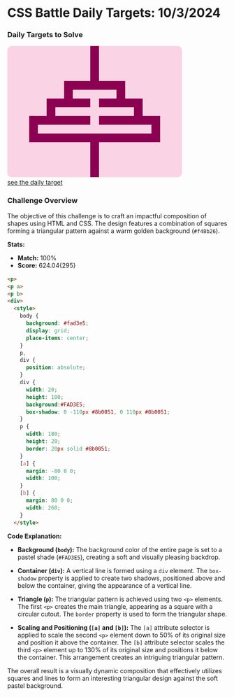 # CSS Battle Daily Targets: 10/3/2024

### Daily Targets to Solve

![picture of daily target](./images/11.png)  
[see the daily target](https://cssbattle.dev/play/D9NluCnXYs1JmJmeAxo5)

### Challenge Overview

The objective of this challenge is to craft an impactful composition of shapes using HTML and CSS. The design features a combination of squares forming a triangular pattern against a warm golden background (`#f48b26`).

**Stats:**

- **Match:** 100%
- **Score:** 624.04{295}

```html
<p>
<p a>
<p b>
<div>
  <style>
    body {
      background: #fad3e5;
      display: grid;
      place-items: center;
    }
    p,
    div {
      position: absolute;
    }
    div {
      width: 20;
      height: 100;
      background:#FAD3E5;
      box-shadow: 0 -110px #8b0051, 0 110px #8b0051;
    }
    p {
      width: 180;
      height: 20;
      border: 20px solid #8b0051;
    }
    [a] {
      margin: -80 0 0;
      width: 100;
    }
    [b] {
      margin: 80 0 0;
      width: 260;
    }
  </style>
```

**Code Explanation:**

- **Background (`body`):** The background color of the entire page is set to a pastel shade (`#FAD3E5`), creating a soft and visually pleasing backdrop.

- **Container (`div`):** A vertical line is formed using a `div` element. The `box-shadow` property is applied to create two shadows, positioned above and below the container, giving the appearance of a vertical line.

- **Triangle (`p`):** The triangular pattern is achieved using two `<p>` elements. The first `<p>` creates the main triangle, appearing as a square with a circular cutout. The `border` property is used to form the triangular shape.

- **Scaling and Positioning (`[a]` and `[b]`):** The `[a]` attribute selector is applied to scale the second `<p>` element down to 50% of its original size and position it above the container. The `[b]` attribute selector scales the third `<p>` element up to 130% of its original size and positions it below the container. This arrangement creates an intriguing triangular pattern.

The overall result is a visually dynamic composition that effectively utilizes squares and lines to form an interesting triangular design against the soft pastel background.
